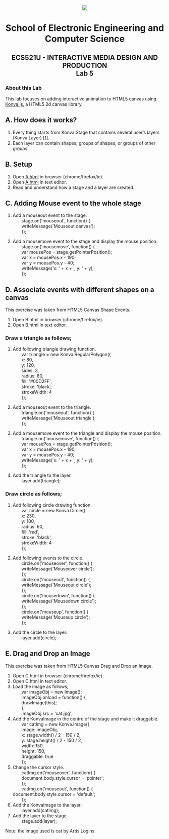 <div align="center">
  <img src="https://www.qmul.ac.uk/blizard/media/blizard/images/logos/QMUL_White.png" />

# School of Electronic Engineering and Computer  Science

## ECS521U - INTERACTIVE MEDIA DESIGN AND PRODUCTION</br>Lab 5
</div>

### About this Lab
This lab focuses on adding interactive animation to HTML5 canvas using [Konva.js](https://konvajs.org/), a HTML5 2d canvas library.

## A. How does it works?
1. Every thing starts from Konva.Stage that contains several user’s layers (Konva.Layer) [[1]](https://konvajs.org/docs/overview.html). 
2. Each layer can contain shapes, groups of shapes, or groups of other groups.

## B. Setup
1. Open [A.html](https://github.com/expertofvision/ECS521-Interactive-Media-Design-and-Production-Labs-Work-FALL-2020-/blob/master/lab-05/A.html) in browser (chrome/firefox/ie).
2. Open [A.html](https://github.com/expertofvision/ECS521-Interactive-Media-Design-and-Production-Labs-Work-FALL-2020-/blob/master/lab-05/A.html) in text editor.
3. Read and understand how a stage and a layer are created.

## C. Adding Mouse event to the whole stage
1. Add a mouseout event to the stage. <br/> 
    &nbsp;&nbsp;&nbsp;&nbsp;&nbsp;&nbsp; stage.on('mouseout', function() { <br/>
    &nbsp;&nbsp;&nbsp;&nbsp;&nbsp;&nbsp; writeMessage('Mouseout canvas'); <br/>
    &nbsp;&nbsp;&nbsp;&nbsp;&nbsp;&nbsp; });

2. Add a mousemove event to the stage and display the mouse position. <br/>
    &nbsp;&nbsp;&nbsp;&nbsp;&nbsp;&nbsp; stage.on('mousemove', function() { <br/>
    &nbsp;&nbsp;&nbsp;&nbsp;&nbsp;&nbsp; var mousePos = stage.getPointerPosition(); <br/>
    &nbsp;&nbsp;&nbsp;&nbsp;&nbsp;&nbsp; var x = mousePos.x - 190; <br/>
    &nbsp;&nbsp;&nbsp;&nbsp;&nbsp;&nbsp; var y = mousePos.y - 40; <br/>
    &nbsp;&nbsp;&nbsp;&nbsp;&nbsp;&nbsp; writeMessage('x: ' + x + ', y: ' + y); <br/>
    &nbsp;&nbsp;&nbsp;&nbsp;&nbsp;&nbsp; }); <br/>
    
## D. Associate events with different shapes on a canvas 
This exercise was taken from HTML5 Canvas Shape Events.
1. Open B.html in browser (chrome/firefox/ie).
2. Open B.html in text editor.

### Draw a triangle as follows; <br/>
1. Add following triangle drawing function. <br/>
    &nbsp;&nbsp;&nbsp;&nbsp;&nbsp;&nbsp; var triangle = new Konva.RegularPolygon({ <br/>
    &nbsp;&nbsp;&nbsp;&nbsp;&nbsp;&nbsp; x: 80, <br/>
    &nbsp;&nbsp;&nbsp;&nbsp;&nbsp;&nbsp; y: 120, <br/>
    &nbsp;&nbsp;&nbsp;&nbsp;&nbsp;&nbsp; sides: 3, <br/>
    &nbsp;&nbsp;&nbsp;&nbsp;&nbsp;&nbsp; radius: 80, <br/>
    &nbsp;&nbsp;&nbsp;&nbsp;&nbsp;&nbsp; fill: '#00D2FF', <br/>
    &nbsp;&nbsp;&nbsp;&nbsp;&nbsp;&nbsp; stroke: 'black', <br/>
    &nbsp;&nbsp;&nbsp;&nbsp;&nbsp;&nbsp; strokeWidth: 4 <br/>
    &nbsp;&nbsp;&nbsp;&nbsp;&nbsp;&nbsp; }); <br/>

2. Add a mouseout event to the triangle. <br/>
    &nbsp;&nbsp;&nbsp;&nbsp;&nbsp;&nbsp; triangle.on('mouseout', function() { <br/>
    &nbsp;&nbsp;&nbsp;&nbsp;&nbsp;&nbsp; writeMessage('Mouseout triangle'); <br/>
    &nbsp;&nbsp;&nbsp;&nbsp;&nbsp;&nbsp; }); <br/>

3. Add a mousemove event to the triangle and display the mouse position. <br/>
    &nbsp;&nbsp;&nbsp;&nbsp;&nbsp;&nbsp; triangle.on('mousemove', function() { <br/>
    &nbsp;&nbsp;&nbsp;&nbsp;&nbsp;&nbsp; var mousePos = stage.getPointerPosition(); <br/>
    &nbsp;&nbsp;&nbsp;&nbsp;&nbsp;&nbsp; var x = mousePos.x - 190; <br/>
    &nbsp;&nbsp;&nbsp;&nbsp;&nbsp;&nbsp; var y = mousePos.y - 40; <br/>
    &nbsp;&nbsp;&nbsp;&nbsp;&nbsp;&nbsp; writeMessage('x: ' + x + ', y: ' + y); <br/>
    &nbsp;&nbsp;&nbsp;&nbsp;&nbsp;&nbsp; }); <br/>

4. Add the triangle to the layer. <br/>
    &nbsp;&nbsp;&nbsp;&nbsp;&nbsp;&nbsp; layer.add(triangle); <br/>

### Draw circle as follows; <br/>
1. Add following circle drawing function. <br/>
    &nbsp;&nbsp;&nbsp;&nbsp;&nbsp;&nbsp; var circle = new Konva.Circle({ <br/>
    &nbsp;&nbsp;&nbsp;&nbsp;&nbsp;&nbsp; x: 230, <br/>
    &nbsp;&nbsp;&nbsp;&nbsp;&nbsp;&nbsp; y: 100, <br/>
    &nbsp;&nbsp;&nbsp;&nbsp;&nbsp;&nbsp; radius: 60, <br/>
    &nbsp;&nbsp;&nbsp;&nbsp;&nbsp;&nbsp; fill: 'red', <br/>
    &nbsp;&nbsp;&nbsp;&nbsp;&nbsp;&nbsp; stroke: 'black', <br/>
    &nbsp;&nbsp;&nbsp;&nbsp;&nbsp;&nbsp; strokeWidth: 4 <br/>
    &nbsp;&nbsp;&nbsp;&nbsp;&nbsp;&nbsp; }); <br/>

2. Add following events to the circle. <br/>
    &nbsp;&nbsp;&nbsp;&nbsp;&nbsp;&nbsp; circle.on('mouseover', function() { <br/>
    &nbsp;&nbsp;&nbsp;&nbsp;&nbsp;&nbsp; writeMessage('Mouseover circle'); <br/>
    &nbsp;&nbsp;&nbsp;&nbsp;&nbsp;&nbsp; }); <br/>
    &nbsp;&nbsp;&nbsp;&nbsp;&nbsp;&nbsp; circle.on('mouseout', function() { <br/>
    &nbsp;&nbsp;&nbsp;&nbsp;&nbsp;&nbsp; writeMessage('Mouseout circle'); <br/>
    &nbsp;&nbsp;&nbsp;&nbsp;&nbsp;&nbsp; }); <br/>
    &nbsp;&nbsp;&nbsp;&nbsp;&nbsp;&nbsp; circle.on('mousedown', function() { <br/>
    &nbsp;&nbsp;&nbsp;&nbsp;&nbsp;&nbsp; writeMessage('Mousedown circle'); <br/>
    &nbsp;&nbsp;&nbsp;&nbsp;&nbsp;&nbsp; }); <br/>
    &nbsp;&nbsp;&nbsp;&nbsp;&nbsp;&nbsp; circle.on('mouseup', function() { <br/>
    &nbsp;&nbsp;&nbsp;&nbsp;&nbsp;&nbsp; writeMessage('Mouseup circle'); <br/>
    &nbsp;&nbsp;&nbsp;&nbsp;&nbsp;&nbsp; }); <br/>

3. Add the circle to the layer. <br/>
    &nbsp;&nbsp;&nbsp;&nbsp;&nbsp;&nbsp; layer.add(circle); <br/>

## E. Drag and Drop an Image
This exercise was taken from HTML5 Canvas Drag and Drop an Image.
1. Open C.html in browser (chrome/firefox/ie).
2. Open C.html in text editor.
3. Load the image as follows; <br/> 
    &nbsp;&nbsp;&nbsp;&nbsp;&nbsp;&nbsp; var imageObj = new Image(); <br/>
    &nbsp;&nbsp;&nbsp;&nbsp;&nbsp;&nbsp; imageObj.onload = function() { <br/>
    &nbsp;&nbsp;&nbsp;&nbsp;&nbsp;&nbsp; drawImage(this); <br/>
    &nbsp;&nbsp;&nbsp;&nbsp;&nbsp;&nbsp; }; <br/>
    &nbsp;&nbsp;&nbsp;&nbsp;&nbsp;&nbsp; imageObj.src = 'cat.jpg'; <br/>
4. Add the KonvaImage in the centre of the stage and make it draggable.
    &nbsp;&nbsp;&nbsp;&nbsp;&nbsp;&nbsp; var catImg = new Konva.Image({ <br/>
    &nbsp;&nbsp;&nbsp;&nbsp;&nbsp;&nbsp; image: imageObj, <br/>
    &nbsp;&nbsp;&nbsp;&nbsp;&nbsp;&nbsp; x: stage.width() / 2 - 150 / 2, <br/>
    &nbsp;&nbsp;&nbsp;&nbsp;&nbsp;&nbsp; y: stage.height() / 2 - 150 / 2, <br/>
    &nbsp;&nbsp;&nbsp;&nbsp;&nbsp;&nbsp; width: 150, <br/>
    &nbsp;&nbsp;&nbsp;&nbsp;&nbsp;&nbsp; height: 150, <br/>
    &nbsp;&nbsp;&nbsp;&nbsp;&nbsp;&nbsp; draggable: true <br/>
    &nbsp;&nbsp;&nbsp;&nbsp;&nbsp;&nbsp; }); <br/>
5. Change the cursor style. <br/> 
    &nbsp;&nbsp;&nbsp;&nbsp;&nbsp;&nbsp; catImg.on('mouseover', function() { <br/>
    &nbsp;&nbsp;&nbsp;&nbsp;&nbsp;&nbsp; document.body.style.cursor = 'pointer'; <br/>
    &nbsp;&nbsp;&nbsp;&nbsp;&nbsp;&nbsp; }); <br/>
    &nbsp;&nbsp;&nbsp;&nbsp;&nbsp;&nbsp; catImg.on('mouseout', function() { <br/>
    document.body.style.cursor = 'default'; <br/>
    &nbsp;&nbsp;&nbsp;&nbsp;&nbsp;&nbsp; }); <br/>
6. Add the KonvaImage to the layer. <br/>
    &nbsp;&nbsp;&nbsp;&nbsp;&nbsp;&nbsp; layer.add(catImg); <br/>
7. Add the layer to the stage. <br/> 
    &nbsp;&nbsp;&nbsp;&nbsp;&nbsp;&nbsp; stage.add(layer); <br/>

Note: the image used is cat by Artis Logins. 
















